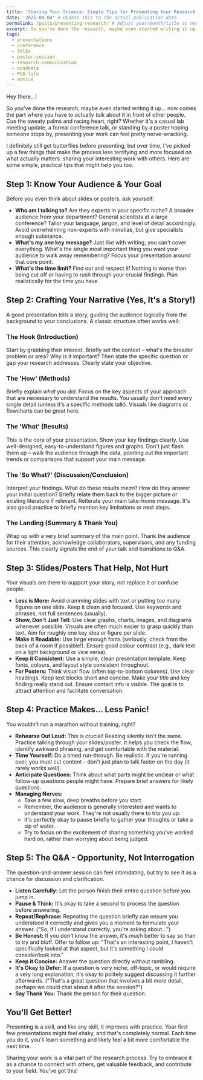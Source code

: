 ```yaml
---
title: 'Sharing Your Science: Simple Tips for Presenting Your Research (Without Panicking!)'
date: '2025-04-04' # Update this to the actual publication date
permalink: /posts/presenting-research/ # Adjust year/month/title as needed
excerpt: So you've done the research, maybe even started writing it up... now comes the part where you have to actually *talk* about it in front of other people. Cue the sweaty palms and racing heart, right? Whether it's a casual lab meeting update, a formal conference talk, or standing by a poster hoping someone stops by, presenting your work can feel pretty nerve-wracking.
tags:
  - presentations
  - conference
  - talks
  - poster-session
  - research-communication
  - academia
  - PhD-life
  - advice
---
```


Hey there...!

So you've done the research, maybe even started writing it up... now comes the part where you have to actually *talk* about it in front of other people. Cue the sweaty palms and racing heart, right? Whether it's a casual lab meeting update, a formal conference talk, or standing by a poster hoping someone stops by, presenting your work can feel pretty nerve-wracking.

I definitely still get butterflies before presenting, but over time, I've picked up a few things that make the process less terrifying and more focused on what actually matters: sharing your interesting work with others. Here are some simple, practical tips that might help you too.

## Step 1: Know Your Audience & Your Goal

Before you even think about slides or posters, ask yourself:

* **Who am I talking to?** Are they experts in your specific niche? A broader audience from your department? General scientists at a large conference? Tailor your language, jargon, and level of detail accordingly. Avoid overwhelming non-experts with minutiae, but give specialists enough substance.
* **What's my *one* key message?** Just like with writing, you can't cover everything. What's the single most important thing you want your audience to walk away remembering? Focus your presentation around that core point.
* **What's the time limit?** Find out and respect it! Nothing is worse than being cut off or having to rush through your crucial findings. Plan realistically for the time you have.

## Step 2: Crafting Your Narrative (Yes, It's a Story!)

A good presentation tells a story, guiding the audience logically from the background to your conclusions. A classic structure often works well:

### The Hook (Introduction)
Start by grabbing their interest. Briefly set the context – what's the broader problem or area? Why is it important? Then state the specific question or gap your research addresses. Clearly state your objective.

### The 'How' (Methods)
Briefly explain *what you did*. Focus on the key aspects of your approach that are necessary to understand the results. You usually don't need every single detail (unless it's a specific methods talk). Visuals like diagrams or flowcharts can be great here.

### The 'What' (Results)
This is the core of your presentation. Show your key findings clearly. Use well-designed, easy-to-understand figures and graphs. Don't just flash them up – walk the audience through the data, pointing out the important trends or comparisons that support your main message.

### The 'So What?' (Discussion/Conclusion)
Interpret your findings. What do these results *mean*? How do they answer your initial question? Briefly relate them back to the bigger picture or existing literature if relevant. Reiterate your main take-home message. It's also good practice to briefly mention key limitations or next steps.

### The Landing (Summary & Thank You)
Wrap up with a very brief summary of the main point. Thank the audience for their attention, acknowledge collaborators, supervisors, and any funding sources. This clearly signals the end of your talk and transitions to Q&A.

## Step 3: Slides/Posters That Help, Not Hurt

Your visuals are there to support your story, not replace it or confuse people.

* **Less is More:** Avoid cramming slides with text or putting too many figures on one slide. Keep it clean and focused. Use keywords and phrases, not full sentences (usually).
* **Show, Don't Just Tell:** Use clear graphs, charts, images, and diagrams whenever possible. Visuals are often much easier to grasp quickly than text. Aim for roughly one key idea or figure per slide.
* **Make it Readable:** Use large enough fonts (seriously, check from the back of a room if possible!). Ensure good colour contrast (e.g., dark text on a light background or vice versa).
* **Keep it Consistent:** Use a simple, clean presentation template. Keep fonts, colours, and layout style consistent throughout.
* **For Posters:** Think visual flow (often top-to-bottom columns). Use clear headings. Keep text blocks short and concise. Make your title and key finding really stand out. Ensure contact info is visible. The goal is to attract attention and facilitate conversation.

## Step 4: Practice Makes... Less Panic!

You wouldn't run a marathon without training, right?

* **Rehearse Out Loud:** This is crucial! Reading silently isn't the same. Practice talking through your slides/poster. It helps you check the flow, identify awkward phrasing, and get comfortable with the material.
* **Time Yourself:** Do a timed run-through. Be realistic. If you're running over, you *must* cut content – don't just plan to talk faster on the day (it rarely works well).
* **Anticipate Questions:** Think about what parts might be unclear or what follow-up questions people might have. Prepare brief answers for likely questions.
* **Managing Nerves:**
    * Take a few slow, deep breaths before you start.
    * Remember, the audience is generally interested and wants to understand your work. They're not usually there to trip you up.
    * It's perfectly okay to pause briefly to gather your thoughts or take a sip of water.
    * Try to focus on the excitement of sharing something you've worked hard on, rather than worrying about being judged.

## Step 5: The Q&A - Opportunity, Not Interrogation

The question-and-answer session can feel intimidating, but try to see it as a chance for discussion and clarification.

* **Listen Carefully:** Let the person finish their entire question before you jump in.
* **Pause & Think:** It's okay to take a second to process the question before answering.
* **Repeat/Rephrase:** Repeating the question briefly can ensure you understood it correctly and gives you a moment to formulate your answer. ("So, if I understand correctly, you're asking about...")
* **Be Honest:** If you don't know the answer, it's much better to say so than to try and bluff. Offer to follow up: "That's an interesting point, I haven't specifically looked at that aspect, but it's something I could consider/look into."
* **Keep it Concise:** Answer the question directly without rambling.
* **It's Okay to Defer:** If a question is very niche, off-topic, or would require a very long explanation, it's okay to politely suggest discussing it further afterwards. ("That's a great question that involves a bit more detail, perhaps we could chat about it after the session?")
* **Say Thank You:** Thank the person for their question.

## You'll Get Better!

Presenting is a skill, and like any skill, it improves with practice. Your first few presentations might feel shaky, and that's completely normal. Each time you do it, you'll learn something and likely feel a bit more comfortable the next time.

Sharing your work is a vital part of the research process. Try to embrace it as a chance to connect with others, get valuable feedback, and contribute to your field. You've got this!